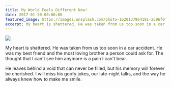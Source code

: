 ```yaml
---
title: My World Feels Different Now!
date: 2017-01-30 00:00:00
featured_image: https://images.unsplash.com/photo-1620137964181-2596f0fb0454?q=75&fm=jpg&w=1000&fit=max
excerpt: My heart is shattered. He was taken from us too soon in a car accident. He was my best friend and the most loving brother a person could ask for.
---
```


![](https://images.unsplash.com/photo-1620137964181-2596f0fb0454?q=75&fm=jpg&w=1000&fit=max)

My heart is shattered. He was taken from us too soon in a car accident. He was my best friend and the most loving brother a person could ask for. The thought that I can't see him anymore is a pain I can't bear.

He leaves behind a void that can never be filled, but his memory will forever be cherished. I will miss his goofy jokes, our late-night talks, and the way he always knew how to make me smile.